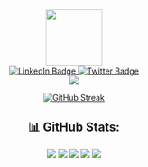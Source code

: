 <div id="header" align="center">
  <img src="https://media.giphy.com/media/M9gbBd9nbDrOTu1Mqx/giphy.gif" width="100"/>
<div id="badges" align="center">
  <a href="https://www.linkedin.com/mwlite/in/abdulrahman-badamasi-a6aab6232">
    <img src="https://img.shields.io/badge/LinkedIn-blue?style=for-the-badge&logo=linkedin&logoColor=white" alt="LinkedIn Badge"/>
  </a>
  <a href="https://mobile.twitter.com/Abdulra75754192">
    <img src="https://img.shields.io/badge/Twitter-blue?style=for-the-badge&logo=twitter&logoColor=white" alt="Twitter Badge"/>
  </a>
</div>
<img src="https://komarev.com/ghpvc/?username=papilo-cloud&style=flat-square&color=blue"></img>
  
[![GitHub Streak](https://streak-stats.demolab.com/?user=papilo-cloud)](https://git.io/streak-stats)

## 📊 GitHub Stats:

![](https://github-profile-summary-cards.vercel.app/api/cards/profile-details?username=papilo-cloud&theme=vue)
![](https://github-profile-summary-cards.vercel.app/api/cards/repos-per-language?username=papilo-cloud&theme=vue)
![](https://github-profile-summary-cards.vercel.app/api/cards/most-commit-language?username=papilo-cloud&theme=vue)
![](https://github-profile-summary-cards.vercel.app/api/cards/stats?username=papilo-cloud&theme=vue)
![](https://github-profile-summary-cards.vercel.app/api/cards/productive-time?username=papilo-cloud&theme=vue)
</div>
